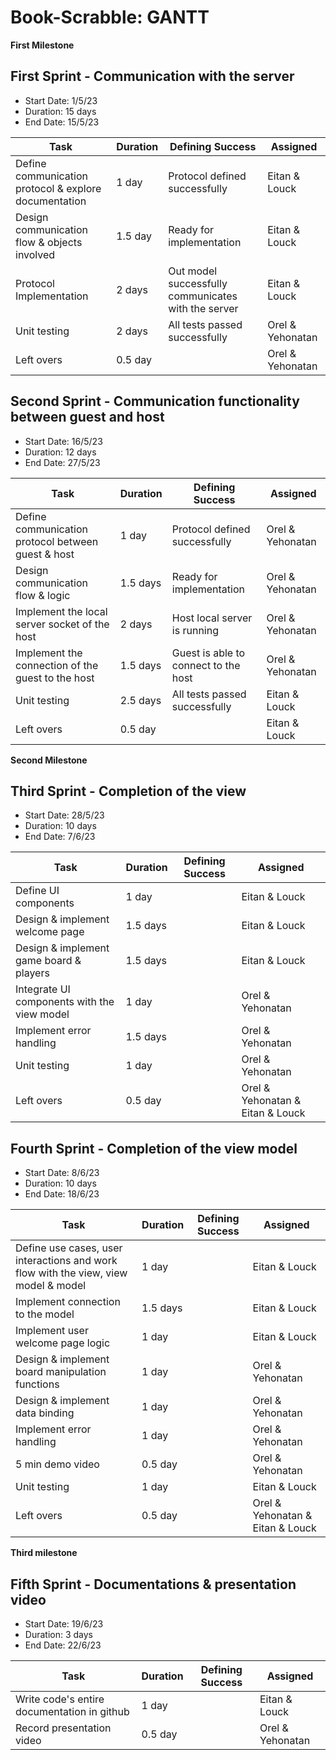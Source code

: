 # Book-Scrabble: GANTT
**First Milestone**
##	First Sprint - Communication with the server 
* Start Date: 1/5/23
* Duration: 15 days
* End Date: 15/5/23 


| Task                                                  | Duration | Defining Success                                    | Assigned          |
|-------------------------------------------------------|----------|-----------------------------------------------------|-------------------|
| Define communication protocol & explore documentation | 1 day    | Protocol defined successfully                       | Eitan & Louck     |
| Design communication flow & objects involved          | 1.5 day  | Ready for implementation                            | Eitan & Louck     |
| Protocol Implementation                               | 2 days   | Out model successfully communicates with the server | Eitan & Louck     |
| Unit testing                                          | 2 days   | All tests passed successfully                       | Orel & Yehonatan  |
| Left overs                                            | 0.5 day  |                                                     | Orel & Yehonatan  |



##	Second Sprint - Communication functionality between guest and host
* Start Date: 16/5/23
* Duration: 12 days
* End Date: 27/5/23


| Task                                               | Duration | Defining Success                     | Assigned         |
|----------------------------------------------------|----------|--------------------------------------|------------------|
| Define communication protocol between guest & host | 1 day    | Protocol defined successfully        | Orel & Yehonatan |
| Design communication flow & logic                  | 1.5 days | Ready for implementation             | Orel & Yehonatan |
| Implement the local server socket of the host      | 2 days   | Host local server is running         | Orel & Yehonatan |
| Implement the connection of the guest to the host  | 1.5 days | Guest is able to connect to the host | Orel & Yehonatan |
| Unit testing                                       | 2.5 days | All tests passed successfully        | Eitan & Louck    |
| Left overs                                         | 0.5 day  |                                      | Eitan & Louck    |

**Second Milestone**
## Third Sprint - Completion of the view

* Start Date: 28/5/23
* Duration: 10 days
* End Date: 7/6/23


| Task                                        | Duration | Defining Success | Assigned       |
|---------------------------------------------|----------|------------------|----------------|
| Define UI components                        |    1 day     |                  |Eitan & Louck   |
| Design & implement welcome page             |    1.5 days   |                  |Eitan & Louck   |
| Design & implement game board & players     |    1.5 days  |                   |Eitan & Louck  |
| Integrate UI components with the view model |    1 day    |                  |Orel & Yehonatan|
| Implement error handling                    |    1.5 days   |                  |Orel & Yehonatan|
| Unit testing                                |    1 day    |                  |Orel & Yehonatan|
| Left overs                                  |    0.5 day   |                  |Orel & Yehonatan & Eitan & Louck|


## Fourth Sprint - Completion of the view model

* Start Date: 8/6/23
* Duration: 10 days
* End Date: 18/6/23


| Task                                                                                | Duration | Defining Success | Assigned    |
|-------------------------------------------------------------------------------------|----------|------------------|-------------|
| Define use cases, user interactions and work flow with the view, view model & model |    1 day    |                  |Eitan & Louck|
| Implement connection to the model                                                   |    1.5 days  |                  |Eitan & Louck|
| Implement user welcome page logic                                                   |     1 day   |                  |Eitan & Louck|
| Design & implement board manipulation functions                                     |     1 day   |                  |Orel & Yehonatan|
| Design & implement data binding                                                     |     1 day   |                  |Orel & Yehonatan|
| Implement error handling                                                            |     1 day   |                  |Orel & Yehonatan|
| 5 min demo video                                                                    |    0.5 day  |                  |Orel & Yehonatan|
| Unit testing                                                                        |     1 day  |                  |Eitan & Louck|
| Left overs                                                                          |    0.5 day  |                  |Orel & Yehonatan & Eitan & Louck|

**Third milestone**
## Fifth Sprint - Documentations & presentation video 

* Start Date: 19/6/23
* Duration: 3 days
* End Date: 22/6/23


| Task                                        | Duration | Defining Success | Assigned             |
|---------------------------------------------|----------|------------------|----------------------|
| Write code's entire documentation in github |      1 day   |                  |    Eitan & Louck|
| Record presentation video                   |      0.5 day |                  |      Orel & Yehonatan|

